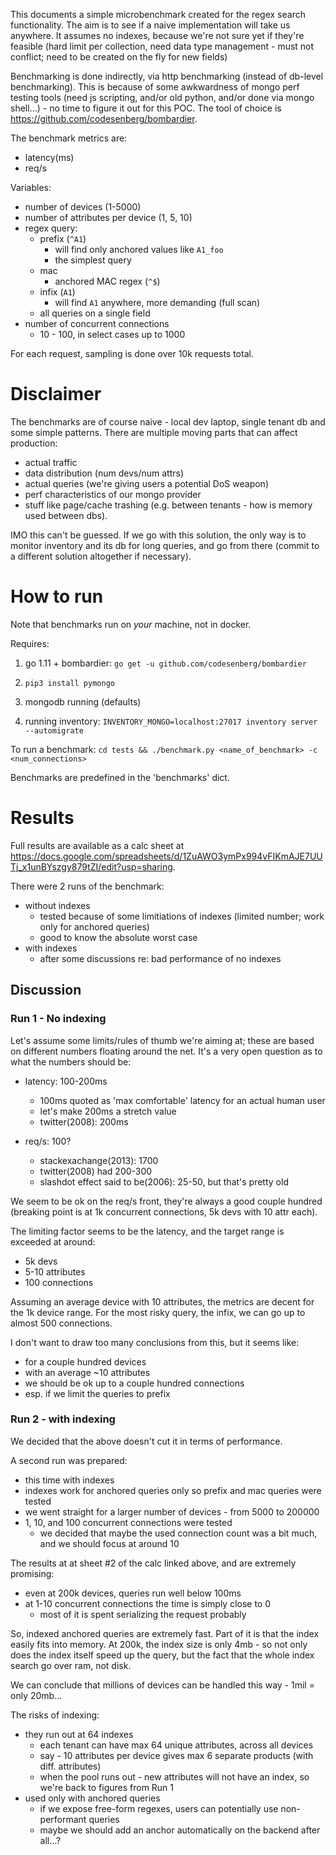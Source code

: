 This documents a simple microbenchmark created for the regex search functionality. The aim is to see if a naive
implementation will take us anywhere. It assumes no indexes, because we're not sure yet if they're feasible
(hard limit per collection, need data type management - must not conflict; need to be created on the fly for
new fields)

Benchmarking is done indirectly, via http benchmarking (instead of db-level benchmarking). This is because of 
some awkwardness of mongo perf testing tools (need js scripting, and/or old python, and/or done via mongo shell...) - 
no time to figure it out for this POC. The tool of choice is https://github.com/codesenberg/bombardier.

The benchmark metrics are:
- latency(ms)
- req/s

Variables:
- number of devices (1-5000)
- number of attributes per device (1, 5, 10)
- regex query:
    - prefix (`^A1`)
        - will find only anchored values like `A1_foo`
        - the simplest query
    - mac
        - anchored MAC regex (`^$`)
    - infix (`A1`)
        - will find `A1` anywhere, more demanding (full scan)
    - all queries on a single field
- number of concurrent connections
    - 10 - 100, in select cases up to 1000

For each request, sampling is done over 10k requests total.

# Disclaimer
The benchmarks are of course naive - local dev laptop, single tenant db and some simple patterns.
There are multiple moving parts that can affect production:
- actual traffic
- data distribution (num devs/num attrs)
- actual queries (we're giving users a potential DoS weapon)
- perf characteristics of our mongo provider
- stuff like page/cache trashing (e.g. between tenants - how is memory used between dbs).

IMO this can't be guessed. If we go with this solution, the only way is to monitor inventory
and its db for long queries, and go from there (commit to a different solution altogether if necessary).

# How to run
Note that benchmarks run on *your* machine, not in docker.

Requires:
1. go 1.11 + bombardier: 
`go get -u github.com/codesenberg/bombardier`

2. `pip3 install pymongo`

3. mongodb running (defaults)

4. running inventory:
`INVENTORY_MONGO=localhost:27017 inventory server --automigrate` 

To run a benchmark:
`cd tests && ./benchmark.py <name_of_benchmark> -c <num_connections>`

Benchmarks are predefined in the 'benchmarks' dict.

# Results

Full results are available as a calc sheet at https://docs.google.com/spreadsheets/d/1ZuAWO3ymPx994vFIKmAJE7UUTj_x1unBYszgy879tZI/edit?usp=sharing.

There were 2 runs of the benchmark:
- without indexes
    - tested because of some limitiations of indexes (limited number; work only for anchored queries)
    - good to know the absolute worst case
- with indexes
    - after some discussions re: bad performance of no indexes

## Discussion

### Run 1 - No indexing
Let's assume some limits/rules of thumb we're aiming at; these are based on different numbers floating
around the net. It's a very open question as to what the numbers should be:

- latency: 100-200ms
    - 100ms quoted as 'max comfortable' latency for an actual human user
    - let's make 200ms a stretch value
    - twitter(2008): 200ms

- req/s: 100?
    - stackexachange(2013): 1700
    - twitter(2008) had 200-300
    - slashdot effect said to be(2006): 25-50, but that's pretty old

We seem to be ok on the req/s front, they're always a good couple hundred (breaking point is
at 1k concurrent connections, 5k devs with 10 attr each).

The limiting factor seems to be the latency, and the target range is exceeded at around:
- 5k devs
- 5-10 attributes
- 100 connections

Assuming an average device with 10 attributes, the metrics are decent for the 1k device range.
For the most risky query, the infix, we can go up to almost 500 connections.

I don't want to draw too many conclusions from this, but it seems like:
- for a couple hundred devices
- with an average ~10 attributes
- we should be ok up to a couple hundred connections
- esp. if we limit the queries to prefix

### Run 2 - with indexing
We decided that the above doesn't cut it in terms of performance.

A second run was prepared:
- this time with indexes
- indexes work for anchored queries only so prefix and mac queries were tested
- we went straight for a larger number of devices - from 5000 to 200000
- 1, 10, and 100 concurrent connections were tested
    - we decided that maybe the used connection count was a bit much, and we should focus at around 10

The results at at sheet #2 of the calc linked above, and are extremely promising:

- even at 200k devices, queries run well below 100ms
- at 1-10 concurrent connections the time is simply close to 0 
    - most of it is spent serializing the request probably

So, indexed anchored queries are extremely fast. Part of it is that the index easily fits into memory.
At 200k, the index size is only 4mb - so not only does the index itself speed up the query, but the fact
that the whole index search go over ram, not disk.

We can conclude that millions of devices can be handled this way - 1mil = only 20mb...

The risks of indexing:
- they run out at 64 indexes
    - each tenant can have max 64 unique attributes, across all devices
    - say - 10 attributes per device gives max 6 separate products (with diff. attributes)
    - when the pool runs out - new attributes will not have an index, so we're back to figures from Run 1
- used only with anchored queries
    - if we expose free-form regexes, users can potentially use non-performant queries
    - maybe we should add an anchor automatically on the backend after all...?
